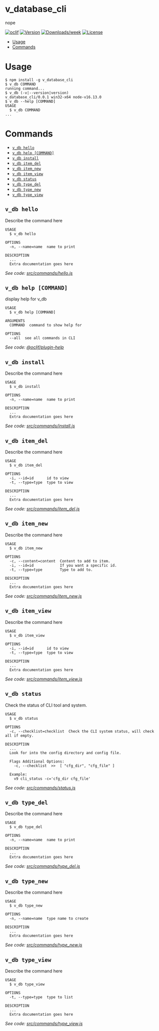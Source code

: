 v_database_cli
==============

nope

[![oclif](https://img.shields.io/badge/cli-oclif-brightgreen.svg)](https://oclif.io)
[![Version](https://img.shields.io/npm/v/v_database_cli.svg)](https://npmjs.org/package/v_database_cli)
[![Downloads/week](https://img.shields.io/npm/dw/v_database_cli.svg)](https://npmjs.org/package/v_database_cli)
[![License](https://img.shields.io/npm/l/v_database_cli.svg)](https://github.com/V-core9/v_database_cli/blob/master/package.json)

<!-- toc -->
* [Usage](#usage)
* [Commands](#commands)
<!-- tocstop -->
# Usage
<!-- usage -->
```sh-session
$ npm install -g v_database_cli
$ v_db COMMAND
running command...
$ v_db (-v|--version|version)
v_database_cli/0.0.1 win32-x64 node-v16.13.0
$ v_db --help [COMMAND]
USAGE
  $ v_db COMMAND
...
```
<!-- usagestop -->
# Commands
<!-- commands -->
* [`v_db hello`](#v_db-hello)
* [`v_db help [COMMAND]`](#v_db-help-command)
* [`v_db install`](#v_db-install)
* [`v_db item_del`](#v_db-item_del)
* [`v_db item_new`](#v_db-item_new)
* [`v_db item_view`](#v_db-item_view)
* [`v_db status`](#v_db-status)
* [`v_db type_del`](#v_db-type_del)
* [`v_db type_new`](#v_db-type_new)
* [`v_db type_view`](#v_db-type_view)

## `v_db hello`

Describe the command here

```
USAGE
  $ v_db hello

OPTIONS
  -n, --name=name  name to print

DESCRIPTION
  ...
  Extra documentation goes here
```

_See code: [src/commands/hello.js](https://github.com/V-core9/v_database_cli/blob/v0.0.1/src/commands/hello.js)_

## `v_db help [COMMAND]`

display help for v_db

```
USAGE
  $ v_db help [COMMAND]

ARGUMENTS
  COMMAND  command to show help for

OPTIONS
  --all  see all commands in CLI
```

_See code: [@oclif/plugin-help](https://github.com/oclif/plugin-help/blob/v3.2.17/src/commands/help.ts)_

## `v_db install`

Describe the command here

```
USAGE
  $ v_db install

OPTIONS
  -n, --name=name  name to print

DESCRIPTION
  ...
  Extra documentation goes here
```

_See code: [src/commands/install.js](https://github.com/V-core9/v_database_cli/blob/v0.0.1/src/commands/install.js)_

## `v_db item_del`

Describe the command here

```
USAGE
  $ v_db item_del

OPTIONS
  -i, --id=id      id to view
  -t, --type=type  type to view

DESCRIPTION
  ...
  Extra documentation goes here
```

_See code: [src/commands/item_del.js](https://github.com/V-core9/v_database_cli/blob/v0.0.1/src/commands/item_del.js)_

## `v_db item_new`

Describe the command here

```
USAGE
  $ v_db item_new

OPTIONS
  -c, --content=content  Content to add to item.
  -i, --id=id            If you want a specific id.
  -t, --type=type        Type to add to.

DESCRIPTION
  ...
  Extra documentation goes here
```

_See code: [src/commands/item_new.js](https://github.com/V-core9/v_database_cli/blob/v0.0.1/src/commands/item_new.js)_

## `v_db item_view`

Describe the command here

```
USAGE
  $ v_db item_view

OPTIONS
  -i, --id=id      id to view
  -t, --type=type  type to view

DESCRIPTION
  ...
  Extra documentation goes here
```

_See code: [src/commands/item_view.js](https://github.com/V-core9/v_database_cli/blob/v0.0.1/src/commands/item_view.js)_

## `v_db status`

Check the status of CLI tool and system.

```
USAGE
  $ v_db status

OPTIONS
  -c, --checklist=checklist  Check the CLI system status, will check all if empty.

DESCRIPTION
  ...
  Look for into the config directory and config file.

  Flags Additional Options:
    -c, --checklist  >>  [ "cfg_dir", "cfg_file" ]

  Example:
    v9 cli_status -c='cfg_dir cfg_file'
```

_See code: [src/commands/status.js](https://github.com/V-core9/v_database_cli/blob/v0.0.1/src/commands/status.js)_

## `v_db type_del`

Describe the command here

```
USAGE
  $ v_db type_del

OPTIONS
  -n, --name=name  name to print

DESCRIPTION
  ...
  Extra documentation goes here
```

_See code: [src/commands/type_del.js](https://github.com/V-core9/v_database_cli/blob/v0.0.1/src/commands/type_del.js)_

## `v_db type_new`

Describe the command here

```
USAGE
  $ v_db type_new

OPTIONS
  -n, --name=name  type name to create

DESCRIPTION
  ...
  Extra documentation goes here
```

_See code: [src/commands/type_new.js](https://github.com/V-core9/v_database_cli/blob/v0.0.1/src/commands/type_new.js)_

## `v_db type_view`

Describe the command here

```
USAGE
  $ v_db type_view

OPTIONS
  -t, --type=type  type to list

DESCRIPTION
  ...
  Extra documentation goes here
```

_See code: [src/commands/type_view.js](https://github.com/V-core9/v_database_cli/blob/v0.0.1/src/commands/type_view.js)_
<!-- commandsstop -->
